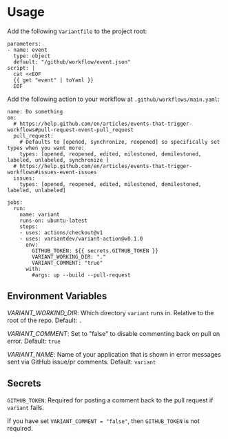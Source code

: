 # Usage

Add the following `Variantfile` to the project root:

```
parameters:
- name: event
  type: object
  default: "/github/workflow/event.json"
script: |
  cat <<EOF
  {{ get "event" | toYaml }}
  EOF
```

Add the following action to your workflow at `.github/workflows/main.yaml`:

```
name: Do something
on:
  # https://help.github.com/en/articles/events-that-trigger-workflows#pull-request-event-pull_request
  pull_request:
    # Defaults to [opened, synchronize, reopened] so specifically set types when you want more:
    types: [opened, reopened, edited, milestoned, demilestoned, labeled, unlabeled, synchronize ]
  # https://help.github.com/en/articles/events-that-trigger-workflows#issues-event-issues
  issues:
    types: [opened, reopened, edited, milestoned, demilestoned, labeled, unlabeled]

jobs:
  run:
    name: variant
    runs-on: ubuntu-latest
    steps:
    - uses: actions/checkout@v1
    - uses: variantdev/variant-action@v0.1.0
      env:
        GITHUB_TOKEN: ${{ secrets.GITHUB_TOKEN }}
        VARIANT_WORKING_DIR: "."
        VARIANT_COMMENT: "true"
      with:
        #args: up --build --pull-request
```

## Environment Variables

*VARIANT_WORKIND_DIR*: Which directory `variant` runs in. Relative to the root of the repo. Default: `.`

*VARIANT_COMMENT*: Set to "false" to disable commenting back on pull on error. Default: `true`

*VARIANT_NAME*: Name of your application that is shown in error messages sent via GitHub issue/pr comments. Default: `variant`

## Secrets

`GITHUB_TOKEN`: Required for posting a comment back to the pull request if `variant` fails.

If you have set `VARIANT_COMMENT = "false"`, then `GITHUB_TOKEN` is not required.
